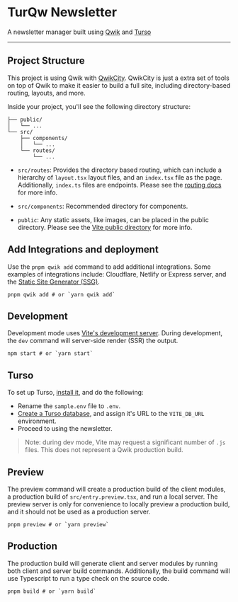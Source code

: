 # TurQw Newsletter

A newsletter manager built using [Qwik](https://qwik.builder.io/) and
[Turso](https://chiselstrike.com)

---

## Project Structure

This project is using Qwik with
[QwikCity](https://qwik.builder.io/qwikcity/overview/). QwikCity is just a extra
set of tools on top of Qwik to make it easier to build a full site, including
directory-based routing, layouts, and more.

Inside your project, you'll see the following directory structure:

```
├── public/
│   └── ...
└── src/
    ├── components/
    │   └── ...
    └── routes/
        └── ...
```

- `src/routes`: Provides the directory based routing, which can include a
  hierarchy of `layout.tsx` layout files, and an `index.tsx` file as the page.
  Additionally, `index.ts` files are endpoints. Please see the [routing
  docs](https://qwik.builder.io/qwikcity/routing/overview/) for more info.

- `src/components`: Recommended directory for components.

- `public`: Any static assets, like images, can be placed in the public
  directory. Please see the [Vite public
  directory](https://vitejs.dev/guide/assets.html#the-public-directory) for more
  info.

## Add Integrations and deployment

Use the `pnpm qwik add` command to add additional integrations. Some examples of
integrations include: Cloudflare, Netlify or Express server, and the [Static
Site Generator
(SSG)](https://qwik.builder.io/qwikcity/guides/static-site-generation/).

```shell
pnpm qwik add # or `yarn qwik add`
```

## Development

Development mode uses [Vite's development server](https://vitejs.dev/). During
development, the `dev` command will server-side render (SSR) the output.

```shell
npm start # or `yarn start`
```

## Turso

To set up Turso, [install
it](https://jamesinkala.com/blog/early-impressions-of-turso-the-edge-database-from-chiselstrike/#installing-turso),
and do the following:

- Rename the `sample.env` file to `.env`.
- [Create a Turso
  database](https://jamesinkala.com/blog/early-impressions-of-turso-the-edge-database-from-chiselstrike/#creating-a-new-database),
  and assign it's URL to the `VITE_DB_URL` environment.
- Proceed to using the newsletter.

> Note: during dev mode, Vite may request a significant number of `.js` files.
> This does not represent a Qwik production build.

## Preview

The preview command will create a production build of the client modules, a
production build of `src/entry.preview.tsx`, and run a local server. The preview
server is only for convenience to locally preview a production build, and it
should not be used as a production server.

```shell
pnpm preview # or `yarn preview`
```

## Production

The production build will generate client and server modules by running both client and server build commands. Additionally, the build command will use Typescript to run a type check on the source code.

```shell
pnpm build # or `yarn build`
```
